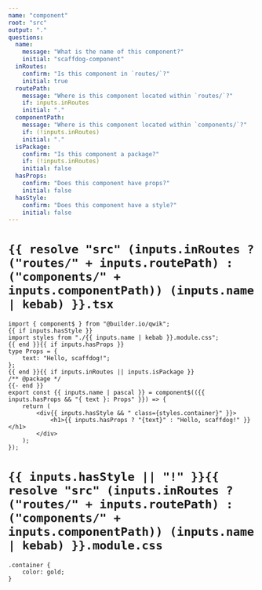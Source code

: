 ```yaml
---
name: "component"
root: "src"
output: "."
questions:
  name:
    message: "What is the name of this component?"
    initial: "scaffdog-component"
  inRoutes:
    confirm: "Is this component in `routes/`?"
    initial: true
  routePath:
    message: "Where is this component located within `routes/`?"
    if: inputs.inRoutes
    initial: "."
  componentPath:
    message: "Where is this component located within `components/`?"
    if: (!inputs.inRoutes)
    initial: "."
  isPackage:
    confirm: "Is this component a package?"
    if: (!inputs.inRoutes)
    initial: false
  hasProps:
    confirm: "Does this component have props?"
    initial: false
  hasStyle:
    confirm: "Does this component have a style?"
    initial: false
---
```


# `{{ resolve "src" (inputs.inRoutes ? ("routes/" + inputs.routePath) : ("components/" + inputs.componentPath)) (inputs.name | kebab) }}.tsx`

```
import { component$ } from "@builder.io/qwik";
{{ if inputs.hasStyle }}
import styles from "./{{ inputs.name | kebab }}.module.css";
{{ end }}{{ if inputs.hasProps }}
type Props = {
	text: "Hello, scaffdog!";
};
{{ end }}{{ if inputs.inRoutes || inputs.isPackage }}
/** @package */
{{- end }}
export const {{ inputs.name | pascal }} = component$(({{ inputs.hasProps && "{ text }: Props" }}) => {
	return (
		<div{{ inputs.hasStyle && " class={styles.container}" }}>
			<h1>{{ inputs.hasProps ? "{text}" : "Hello, scaffdog!" }}</h1>
		</div>
	);
});

```

# `{{ inputs.hasStyle || "!" }}{{ resolve "src" (inputs.inRoutes ? ("routes/" + inputs.routePath) : ("components/" + inputs.componentPath)) (inputs.name | kebab) }}.module.css`

```
.container {
	color: gold;
}

```
